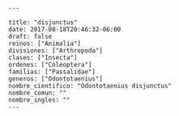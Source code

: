 
      ---

      title: "disjunctus"
      date: 2017-08-18T20:46:32-06:00
      draft: false
      reinos: ["Animalia"]
      divisiones: ["Arthropoda"]
      clases: ["Insecta"]
      ordenes: ["Coleoptera"]
      familias: ["Passalidae"]
      generos: ["Odontotaenius"]
      nombre_cientifico: "Odontotaenius disjunctus"
      nombre_comun: ""
      nombre_ingles: ""
      ---

      